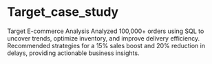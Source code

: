 # Target_case_study
Target E-commerce Analysis Analyzed 100,000+ orders using SQL to uncover trends, optimize inventory, and improve delivery efficiency. Recommended strategies for a 15% sales boost and 20% reduction in delays, providing actionable business insights.
